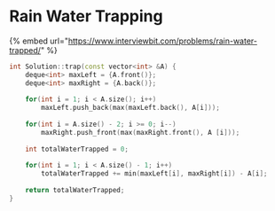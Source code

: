 # Rain Water Trapping

{% embed url="https://www.interviewbit.com/problems/rain-water-trapped/" %}

```cpp
int Solution::trap(const vector<int> &A) {
    deque<int> maxLeft = {A.front()};
    deque<int> maxRight = {A.back()};
    
    for(int i = 1; i < A.size(); i++) 
        maxLeft.push_back(max(maxLeft.back(), A[i]));
    
    for(int i = A.size() - 2; i >= 0; i--) 
        maxRight.push_front(max(maxRight.front(), A [i]));
        
    int totalWaterTrapped = 0;
    
    for(int i = 1; i < A.size() - 1; i++) 
        totalWaterTrapped += min(maxLeft[i], maxRight[i]) - A[i];
        
    return totalWaterTrapped;    
}
```
